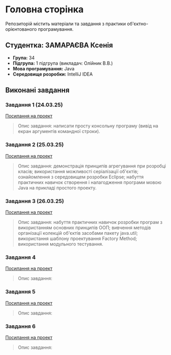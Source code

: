 # Головна сторінка

Репозиторій містить матеріали та завдання з практики об'єктно-орієнтованого програмування.

## Студентка: ЗАМАРАЄВА Ксенія 
- **Група:** 34
- **Підгрупа:** 1 підгрупа (викладач: Олійник В.В.)
- **Мова програмування:** Java
- **Середовище розробки:** IntelliJ IDEA

## Виконані завдання

### Завдання 1 (24.03.25)
[Посилання на проект](OOP-Practice/src/exercise1/README.md)
> Опис завдання: написати просту консольну програму (вивід на екран аргументів командної строки).

### Завдання 2 (25.03.25)
[Посилання на проект](OOP-Practice/src/exercise2/README2.md)
> Опис завдання: демонстрація принципів агрегування при розробці класів; використання можливості серіалізації об'єктів; ознайомлення з середовищем розробки Eclipse; набуття практичних навичок створення і налагодження програми мовою Java на прикладі простого проекту.

### Завдання 3 (26.03.25)
[Посилання на проект](OOP-Practice/src/exercise3/README3.md)
> Опис завдання: набуття практичних навичок розробки програм з використанням основних принципів ООП; вивчення методів організації колекцій об'єктів засобами пакету java.util; використання шаблону проектування Factory Method; використання модульного тестування.

### Завдання 4
[Посилання на проект](URL)
> Опис завдання: 

### Завдання 5
[Посилання на проект](URL)
> Опис завдання: 

### Завдання 6
[Посилання на проект](URL)
> Опис завдання: 
